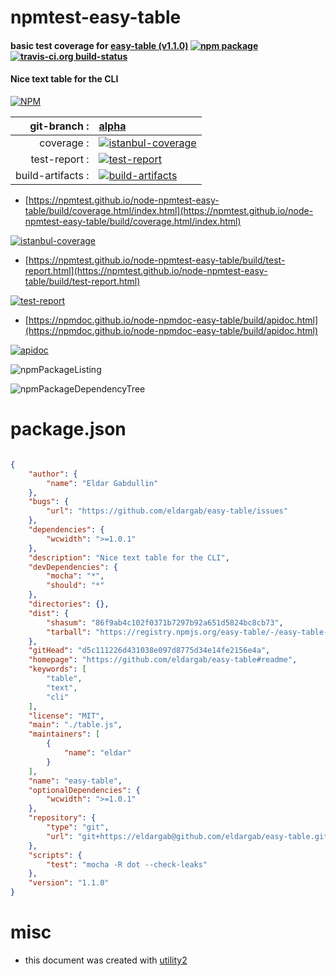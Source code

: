 # npmtest-easy-table

#### basic test coverage for  [easy-table (v1.1.0)](https://github.com/eldargab/easy-table#readme)  [![npm package](https://img.shields.io/npm/v/npmtest-easy-table.svg?style=flat-square)](https://www.npmjs.org/package/npmtest-easy-table) [![travis-ci.org build-status](https://api.travis-ci.org/npmtest/node-npmtest-easy-table.svg)](https://travis-ci.org/npmtest/node-npmtest-easy-table)

#### Nice text table for the CLI

[![NPM](https://nodei.co/npm/easy-table.png?downloads=true&downloadRank=true&stars=true)](https://www.npmjs.com/package/easy-table)

| git-branch : | [alpha](https://github.com/npmtest/node-npmtest-easy-table/tree/alpha)|
|--:|:--|
| coverage : | [![istanbul-coverage](https://npmtest.github.io/node-npmtest-easy-table/build/coverage.badge.svg)](https://npmtest.github.io/node-npmtest-easy-table/build/coverage.html/index.html)|
| test-report : | [![test-report](https://npmtest.github.io/node-npmtest-easy-table/build/test-report.badge.svg)](https://npmtest.github.io/node-npmtest-easy-table/build/test-report.html)|
| build-artifacts : | [![build-artifacts](https://npmtest.github.io/node-npmtest-easy-table/glyphicons_144_folder_open.png)](https://github.com/npmtest/node-npmtest-easy-table/tree/gh-pages/build)|

- [https://npmtest.github.io/node-npmtest-easy-table/build/coverage.html/index.html](https://npmtest.github.io/node-npmtest-easy-table/build/coverage.html/index.html)

[![istanbul-coverage](https://npmtest.github.io/node-npmtest-easy-table/build/screenCapture.buildCi.browser.%252Ftmp%252Fbuild%252Fcoverage.lib.html.png)](https://npmtest.github.io/node-npmtest-easy-table/build/coverage.html/index.html)

- [https://npmtest.github.io/node-npmtest-easy-table/build/test-report.html](https://npmtest.github.io/node-npmtest-easy-table/build/test-report.html)

[![test-report](https://npmtest.github.io/node-npmtest-easy-table/build/screenCapture.buildCi.browser.%252Ftmp%252Fbuild%252Ftest-report.html.png)](https://npmtest.github.io/node-npmtest-easy-table/build/test-report.html)

- [https://npmdoc.github.io/node-npmdoc-easy-table/build/apidoc.html](https://npmdoc.github.io/node-npmdoc-easy-table/build/apidoc.html)

[![apidoc](https://npmdoc.github.io/node-npmdoc-easy-table/build/screenCapture.buildCi.browser.%252Ftmp%252Fbuild%252Fapidoc.html.png)](https://npmdoc.github.io/node-npmdoc-easy-table/build/apidoc.html)

![npmPackageListing](https://npmtest.github.io/node-npmtest-easy-table/build/screenCapture.npmPackageListing.svg)

![npmPackageDependencyTree](https://npmtest.github.io/node-npmtest-easy-table/build/screenCapture.npmPackageDependencyTree.svg)



# package.json

```json

{
    "author": {
        "name": "Eldar Gabdullin"
    },
    "bugs": {
        "url": "https://github.com/eldargab/easy-table/issues"
    },
    "dependencies": {
        "wcwidth": ">=1.0.1"
    },
    "description": "Nice text table for the CLI",
    "devDependencies": {
        "mocha": "*",
        "should": "*"
    },
    "directories": {},
    "dist": {
        "shasum": "86f9ab4c102f0371b7297b92a651d5824bc8cb73",
        "tarball": "https://registry.npmjs.org/easy-table/-/easy-table-1.1.0.tgz"
    },
    "gitHead": "d5c111226d431038e097d8775d34e14fe2156e4a",
    "homepage": "https://github.com/eldargab/easy-table#readme",
    "keywords": [
        "table",
        "text",
        "cli"
    ],
    "license": "MIT",
    "main": "./table.js",
    "maintainers": [
        {
            "name": "eldar"
        }
    ],
    "name": "easy-table",
    "optionalDependencies": {
        "wcwidth": ">=1.0.1"
    },
    "repository": {
        "type": "git",
        "url": "git+https://eldargab@github.com/eldargab/easy-table.git"
    },
    "scripts": {
        "test": "mocha -R dot --check-leaks"
    },
    "version": "1.1.0"
}
```



# misc
- this document was created with [utility2](https://github.com/kaizhu256/node-utility2)
